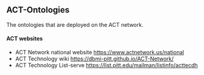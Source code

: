## ACT-Ontologies
The ontologies that are deployed on the ACT network.

#### ACT websites
* ACT Network national website https://www.actnetwork.us/national
* ACT Technology wiki https://dbmi-pitt.github.io/ACT-Network/
* ACT Technology List-serve https://list.pitt.edu/mailman/listinfo/acttecdh
